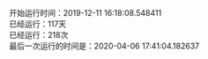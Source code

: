 开始运行时间：2019-12-11 16:18:08.548411  
已经运行：117天  
已经运行：218次  
最后一次运行的时间是：2020-04-06 17:41:04.182637  
